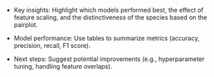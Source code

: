 - Key insights: Highlight which models performed best, the effect of feature scaling, and the distinctiveness of the species based on the pairplot.

- Model performance: Use tables to summarize metrics (accuracy, precision, recall, F1 score).

- Next steps: Suggest potential improvements (e.g., hyperparameter tuning, handling feature overlaps).